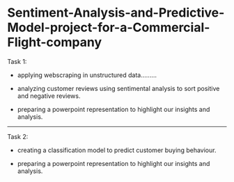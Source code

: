 # Sentiment-Analysis-and-Predictive-Model-project-for-a-Commercial-Flight-company


Task 1:

- applying webscraping in unstructured data.........
  
- analyzing customer reviews using sentimental analysis to sort positive and negative reviews.

- preparing a powerpoint representation to highlight our insights and analysis.


------------------------------------------------------------------------------------------------------------------------

Task 2:

- creating a classification model to predict customer buying behaviour.

- preparing a powerpoint representation to highlight our insights and analysis.
